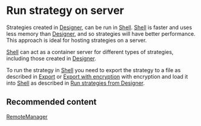 # Run strategy on server

Strategies created in [Designer](Designer.md), can be run in [Shell](Shell.md). [Shell](Shell.md) is faster and uses less memory than [Designer](Designer.md), and so strategies will have better performance. This approach is ideal for hosting strategies on a server.

[Shell](Shell.md) can act as a container server for different types of strategies, including those created in [Designer](Designer.md).

To run the strategy in [Shell](Shell.md) you need to export the strategy to a file as described in [Export](Designer_Export_strategies.md) or [Export with encryption](Designer_Encryption.md) with encryption and load it into [Shell](Shell.md) as described in [Run strategies from Designer](Shell_run_Designer_strategy.md).

## Recommended content

[RemoteManager](Shell_RemoteManager.md)
